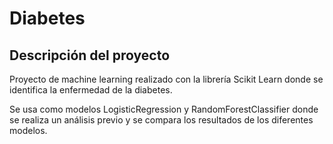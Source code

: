 # Diabetes

## Descripción del proyecto
Proyecto de machine learning realizado con la librería Scikit Learn donde se identifica la enfermedad de la diabetes.

Se usa como modelos LogisticRegression y RandomForestClassifier donde se realiza un análisis previo y se compara los resultados de los diferentes modelos.
